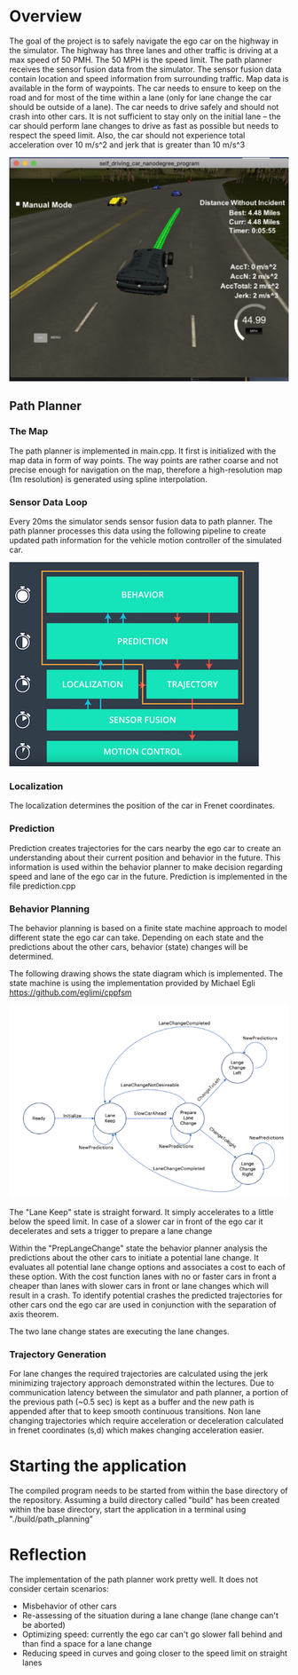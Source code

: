 Overview
========

The goal of the project is to safely navigate the ego car on the highway
in the simulator. The highway has three lanes and other traffic is
driving at a max speed of 50 PMH. The 50 MPH is the speed limit. The
path planner receives the sensor fusion data from the simulator. The
sensor fusion data contain location and speed information from
surrounding traffic. Map data is available in the form of waypoints. The
car needs to ensure to keep on the road and for most of the time within
a lane (only for lane change the car should be outside of a lane). The
car needs to drive safely and should not crash into other cars. It is
not sufficient to stay only on the initial lane – the car should perform
lane changes to drive as fast as possible but needs to respect the speed
limit. Also, the car should not experience total acceleration over 10
m/s\^2 and jerk that is greater than 10 m/s\^3

![](media/Picture4.png)

## Path Planner
### The Map
The path planner is implemented in main.cpp. It first is initialized with the map data in form of way points. The way points are rather coarse and not precise enough for navigation on the map, therefore a high-resolution map (1m resolution) is generated using spline interpolation.

### Sensor Data Loop
Every 20ms the simulator sends sensor fusion data to path planner. The path planner processes this data using the following pipeline to create updated path information for the vehicle motion controller of the simulated car.

![](media/Picture1.png)


### Localization
The localization determines the position of the car in Frenet coordinates. 

### Prediction
Prediction creates trajectories for the cars nearby the ego car to create an understanding about their current position and behavior in the future. This information is used within the behavior planner to make decision regarding speed and lane of the ego car in the future. Prediction is implemented in the file prediction.cpp

### Behavior Planning
The behavior planning is based on a finite state machine approach to model different state the ego car can take. Depending on each state and the predictions about the other cars, behavior (state) changes will be determined.

The following drawing shows the state diagram which is implemented. The state machine is using the implementation provided by Michael Egli https://github.com/eglimi/cppfsm

![](media/Picture2.png)

The "Lane Keep" state is straight forward. It simply accelerates to a little below the speed limit. In case of a slower car in front of the ego car it decelerates and sets a trigger to prepare a lane change

Within the "PrepLangeChange" state the behavior planner analysis the predictions about the other cars to initiate a potential lane change. It evaluates all potential lane change options and associates a cost to each of these option. With the cost function lanes with no or faster cars in front a cheaper than lanes with slower cars in front or lane changes which will result in a crash. To identify potential crashes the predicted trajectories for other cars ond the ego car are used in conjunction with the separation of axis theorem.

The two lane change states are executing the lane changes. 

### Trajectory Generation
For lane changes the required trajectories are calculated using the jerk minimizing trajectory approach demonstrated within the lectures.
Due to communication latency between the simulator and path planner, a portion of the previous path (~0.5 sec) is kept as a buffer and the new path is appended after that to keep smooth continuous transitions. Non lane changing trajectories which require acceleration or deceleration calculated in frenet coordinates (s,d) which makes changing acceleration easier.


Starting the application
====================
The compiled program needs to be started from within the base directory of the repository. Assuming a build directory called "build" has been created within the base directory, start the application in a terminal using "./build/path_planning"

Reflection
==========

The implementation of the path planner work pretty well. It does not consider certain scenarios:
- Misbehavior of other cars
- Re-assessing of the situation during a lane change (lane change can't be aborted)
- Optimizing speed: currently the ego car can't go slower fall behind and than find a space for a lane change
- Reducing speed in curves and going closer to the speed limit on straight lanes


